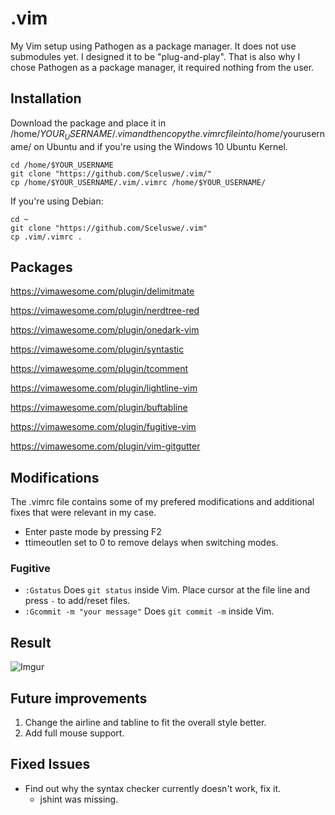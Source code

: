# .vim
My Vim setup using Pathogen as a package manager. It does not use submodules yet. I designed it to be "plug-and-play". That is also why I chose Pathogen as a package manager, it required nothing from the user. 


## Installation
Download the package and place it in /home/$YOUR_USERNAME/.vim and then copy the .vimrc file into /home/$yourusername/ on Ubuntu and if you're using the Windows 10 Ubuntu Kernel.

```
cd /home/$YOUR_USERNAME
git clone "https://github.com/Sceluswe/.vim/"
cp /home/$YOUR_USERNAME/.vim/.vimrc /home/$YOUR_USERNAME/
```
If you're using Debian:
```
cd ~
git clone "https://github.com/Sceluswe/.vim"
cp .vim/.vimrc .
```


## Packages
https://vimawesome.com/plugin/delimitmate

https://vimawesome.com/plugin/nerdtree-red

https://vimawesome.com/plugin/onedark-vim

https://vimawesome.com/plugin/syntastic

https://vimawesome.com/plugin/tcomment

https://vimawesome.com/plugin/lightline-vim

https://vimawesome.com/plugin/buftabline

https://vimawesome.com/plugin/fugitive-vim

https://vimawesome.com/plugin/vim-gitgutter




## Modifications
The .vimrc file contains some of my prefered modifications and additional fixes that were relevant in my case.

- Enter paste mode by pressing F2
- ttimeoutlen set to 0 to remove delays when switching modes.

### Fugitive
- `:Gstatus` Does `git status` inside Vim. Place cursor at the file line and press `-` to add/reset files.
- `:Gcommit -m "your message"` Does `git commit -m` inside Vim.


## Result
![Imgur](https://i.imgur.com/eWvxxEJ.png)

## Future improvements
1. Change the airline and tabline to fit the overall style better.
2. Add full mouse support.


## Fixed Issues
- Find out why the syntax checker currently doesn't work, fix it.
    - jshint was missing.
